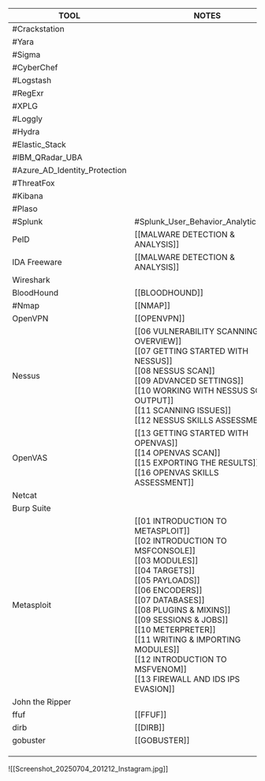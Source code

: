 | TOOL                          | NOTES                                                                                                                                                                                                                                                                                                                                                           |
| ----------------------------- | --------------------------------------------------------------------------------------------------------------------------------------------------------------------------------------------------------------------------------------------------------------------------------------------------------------------------------------------------------------- |
| #Crackstation                 |                                                                                                                                                                                                                                                                                                                                                                 |
| #Yara                         |                                                                                                                                                                                                                                                                                                                                                                 |
| #Sigma                        |                                                                                                                                                                                                                                                                                                                                                                 |
| #CyberChef                    |                                                                                                                                                                                                                                                                                                                                                                 |
| #Logstash                     |                                                                                                                                                                                                                                                                                                                                                                 |
| #RegExr                       |                                                                                                                                                                                                                                                                                                                                                                 |
| #XPLG                         |                                                                                                                                                                                                                                                                                                                                                                 |
| #Loggly                       |                                                                                                                                                                                                                                                                                                                                                                 |
| #Hydra                        |                                                                                                                                                                                                                                                                                                                                                                 |
| #Elastic_Stack                |                                                                                                                                                                                                                                                                                                                                                                 |
| #IBM_QRadar_UBA               |                                                                                                                                                                                                                                                                                                                                                                 |
| #Azure_AD_Identity_Protection |                                                                                                                                                                                                                                                                                                                                                                 |
| #ThreatFox                    |                                                                                                                                                                                                                                                                                                                                                                 |
| #Kibana                       |                                                                                                                                                                                                                                                                                                                                                                 |
| #Plaso                        |                                                                                                                                                                                                                                                                                                                                                                 |
| #Splunk                       | #Splunk_User_Behavior_Analytics_UBA                                                                                                                                                                                                                                                                                                                             |
| PeID                          | [[MALWARE DETECTION & ANALYSIS]]                                                                                                                                                                                                                                                                                                                                |
| IDA Freeware                  | [[MALWARE DETECTION & ANALYSIS]]                                                                                                                                                                                                                                                                                                                                |
| Wireshark                     |                                                                                                                                                                                                                                                                                                                                                                 |
| BloodHound                    | [[BLOODHOUND]]                                                                                                                                                                                                                                                                                                                                                  |
| #Nmap                         | [[NMAP]]                                                                                                                                                                                                                                                                                                                                                        |
| OpenVPN                       | [[OPENVPN]]                                                                                                                                                                                                                                                                                                                                                     |
| Nessus                        | [[06 VULNERABILITY SCANNING OVERVIEW]]<br>[[07 GETTING STARTED WITH NESSUS]]<br>[[08 NESSUS SCAN]]<br>[[09 ADVANCED SETTINGS]]<br>[[10 WORKING WITH NESSUS SCAN OUTPUT]]<br>[[11 SCANNING ISSUES]]<br>[[12 NESSUS SKILLS ASSESSMENT]]                                                                                                                           |
| OpenVAS                       | [[13 GETTING STARTED WITH OPENVAS]]<br>[[14 OPENVAS SCAN]]<br>[[15 EXPORTING THE RESULTS]]<br>[[16 OPENVAS SKILLS ASSESSMENT]]                                                                                                                                                                                                                                  |
| Netcat                        |                                                                                                                                                                                                                                                                                                                                                                 |
| Burp Suite<br>                |                                                                                                                                                                                                                                                                                                                                                                 |
| Metasploit<br>                | [[01 INTRODUCTION TO METASPLOIT]]<br>[[02 INTRODUCTION TO MSFCONSOLE]]<br>[[03 MODULES]]<br>[[04 TARGETS]]<br>[[05 PAYLOADS]]<br>[[06 ENCODERS]]<br>[[07 DATABASES]]<br>[[08 PLUGINS & MIXINS]]<br>[[09 SESSIONS & JOBS]]<br>[[10 METERPRETER]]<br>[[11 WRITING & IMPORTING MODULES]]<br>[[12 INTRODUCTION TO MSFVENOM]]<br>[[13 FIREWALL AND IDS IPS EVASION]] |
| John the Ripper<br>           |                                                                                                                                                                                                                                                                                                                                                                 |
| ffuf                          | [[FFUF]]                                                                                                                                                                                                                                                                                                                                                        |
| dirb                          | [[DIRB]]                                                                                                                                                                                                                                                                                                                                                        |
| gobuster                      | [[GOBUSTER]]                                                                                                                                                                                                                                                                                                                                                    |
|                               |                                                                                                                                                                                                                                                                                                                                                                 |
|                               |                                                                                                                                                                                                                                                                                                                                                                 |
|                               |                                                                                                                                                                                                                                                                                                                                                                 |

![[Screenshot_20250704_201212_Instagram.jpg]]